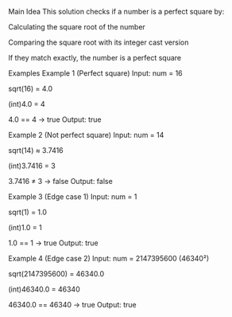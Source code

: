 Main Idea
This solution checks if a number is a perfect square by:

Calculating the square root of the number

Comparing the square root with its integer cast version

If they match exactly, the number is a perfect square

Examples
Example 1 (Perfect square)
Input: num = 16

sqrt(16) = 4.0

(int)4.0 = 4

4.0 == 4 → true
Output: true

Example 2 (Not perfect square)
Input: num = 14

sqrt(14) ≈ 3.7416

(int)3.7416 = 3

3.7416 ≠ 3 → false
Output: false

Example 3 (Edge case 1)
Input: num = 1

sqrt(1) = 1.0

(int)1.0 = 1

1.0 == 1 → true
Output: true

Example 4 (Edge case 2)
Input: num = 2147395600 (46340²)

sqrt(2147395600) = 46340.0

(int)46340.0 = 46340

46340.0 == 46340 → true
Output: true
